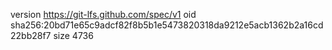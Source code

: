 version https://git-lfs.github.com/spec/v1
oid sha256:20bd71e65c9adcf82f8b5b1e5473820318da9212e5acb1362b2a16cd22bb28f7
size 4736

